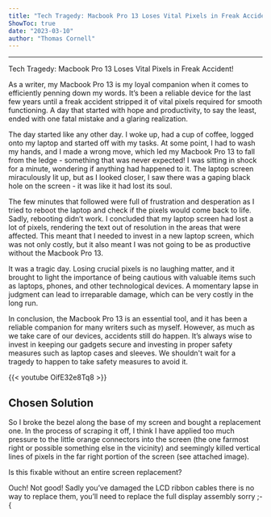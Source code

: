 ```yaml
---
title: "Tech Tragedy: Macbook Pro 13 Loses Vital Pixels in Freak Accident!"
ShowToc: true 
date: "2023-03-10"
author: "Thomas Cornell"
---
```

*****
Tech Tragedy: Macbook Pro 13 Loses Vital Pixels in Freak Accident!

As a writer, my Macbook Pro 13 is my loyal companion when it comes to efficiently penning down my words. It’s been a reliable device for the last few years until a freak accident stripped it of vital pixels required for smooth functioning. A day that started with hope and productivity, to say the least, ended with one fatal mistake and a glaring realization.

The day started like any other day. I woke up, had a cup of coffee, logged onto my laptop and started off with my tasks. At some point, I had to wash my hands, and I made a wrong move, which led my Macbook Pro 13 to fall from the ledge - something that was never expected! I was sitting in shock for a minute, wondering if anything had happened to it. The laptop screen miraculously lit up, but as I looked closer, I saw there was a gaping black hole on the screen - it was like it had lost its soul.

The few minutes that followed were full of frustration and desperation as I tried to reboot the laptop and check if the pixels would come back to life. Sadly, rebooting didn’t work. I concluded that my laptop screen had lost a lot of pixels, rendering the text out of resolution in the areas that were affected. This meant that I needed to invest in a new laptop screen, which was not only costly, but it also meant I was not going to be as productive without the Macbook Pro 13.

It was a tragic day. Losing crucial pixels is no laughing matter, and it brought to light the importance of being cautious with valuable items such as laptops, phones, and other technological devices. A momentary lapse in judgment can lead to irreparable damage, which can be very costly in the long run. 

In conclusion, the Macbook Pro 13 is an essential tool, and it has been a reliable companion for many writers such as myself. However, as much as we take care of our devices, accidents still do happen. It’s always wise to invest in keeping our gadgets secure and investing in proper safety measures such as laptop cases and sleeves. We shouldn't wait for a tragedy to happen to take safety measures to avoid it.

{{< youtube OifE32e8Tq8 >}} 



## Chosen Solution
 So I broke the bezel along the base of my screen and bought a replacement one. In the process of scraping it off, I think I have applied too much pressure to the little orange connectors into the screen (the one farmost right or possible something else in the vicinity) and seemingly killed vertical lines of pixels in the far right portion of the screen (see attached image).

Is this fixable without an entire screen replacement?

 Ouch! Not good! Sadly you’ve damaged the LCD ribbon cables there is no way to replace them, you’ll need to replace the full display assembly sorry ;-{




